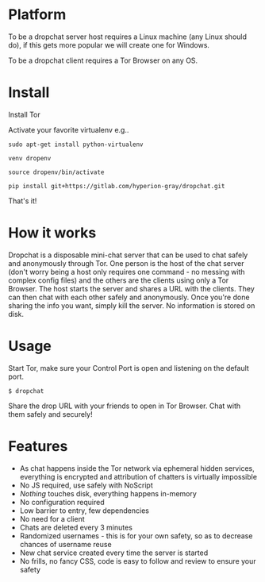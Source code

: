 Platform
========

To be a dropchat server host requires a Linux machine (any Linux should do), if this gets more popular we will create one for Windows.

To be a dropchat client requires a Tor Browser on any OS.


Install
=======

Install Tor

Activate your favorite virtualenv e.g..

`sudo apt-get install python-virtualenv`

`venv dropenv`

`source dropenv/bin/activate`

`pip install git+https://gitlab.com/hyperion-gray/dropchat.git`

That's it!

How it works
============

Dropchat is a disposable mini-chat server that can be used to chat safely and anonymously through Tor. One
person is the host of the chat server (don't worry being a host only requires one command - no messing with
complex config files) and the others are the clients using only a Tor Browser. The host starts the server 
and shares a URL with the clients. They can then chat with each other safely and anonymously. Once you're 
done sharing the info you want, simply kill the server. No information is stored on disk.

Usage
=====

Start Tor, make sure your Control Port is open and listening on the default port.

`$ dropchat`

Share the drop URL with your friends to open in Tor Browser. Chat with them safely and securely!

Features
========

- As chat happens inside the Tor network via ephemeral hidden services, everything is encrypted and attribution of chatters is virtually impossible
- No JS required, use safely with NoScript
- *Nothing* touches disk, everything happens in-memory
- No configuration required
- Low barrier to entry, few dependencies
- No need for a client
- Chats are deleted every 3 minutes
- Randomized usernames - this is for your own safety, so as to decrease chances of username reuse
- New chat service created every time the server is started
- No frills, no fancy CSS, code is easy to follow and review to ensure your safety